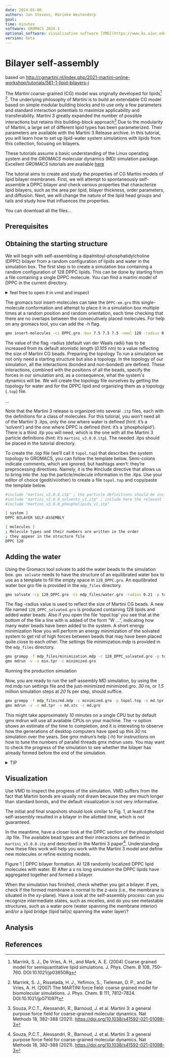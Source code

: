 ```yaml
---
date: 2024-05-06
authors: Jan Stevens, Marieke Westendorp
goal:
time: minutes
software: GROMACS 2024.1
optional_software: visualization software [VMD](https://www.ks.uiuc.edu/Research/vmd), Xmgrace
version: beta
---
```


# Bilayer self-assembly

based on http://cgmartini.nl/index.php/2021-martini-online-workshop/tutorials/561-1-lipid-bilayers-i

The *Martini* coarse-grained (CG) model was originally developed for lipids[^1] [^2]. The
underlying philosophy of *Martini* is to build an extendable CG model based on simple modular
building blocks and to use only a few parameters and standard interaction potentials to maximize
applicability and transferability. Martini 3 greatly expanded the number of possible
interactions but retains this building-block approach[^3] Due to the modularity of Martini, a large set of different lipid types has been parameterized. Their parameters are available with the Martini 3 Release archive. In this tutorial, you will learn how to set up lipid-water system simulations with lipids from this collection, focusing on bilayers.

These tutorials assume a basic understanding of the Linux operating system and the *GROMACS* molecular dynamics (MD) simulation package. Excellent *GROMACS* tutorials are available [here](https://tutorials.gromacs.org/)

The tutorial aims to create and study the properties of CG Martini models of lipid bilayer membranes. First, we will attempt to spontaneously self-assemble a DPPC bilayer and check various properties that characterize lipid bilayers, such as the area per lipid, bilayer thickness, order parameters, and diffusion. Next, we will change the nature of the lipid head groups and tails and study how that influences the properties.

You can download all the files…

## Prerequisites



## Obtaining the starting structure

We will begin with self-assembling a dipalmitoyl-phosphatidylcholine (DPPC) bilayer from a random configuration of lipids and water in the simulation box. The first step is to create a simulation box containing a random configuration of 128 DPPC lipids. This can be done by starting from a file containing a single DPPC molecule. You can find a martini model of DPPC in the current directory.

<details>
<summary>feel free to open it in vmd and inspect</summary>

    ```sh
    Some code
    ```

</details>

The gromacs tool insert-molecules can take the `DPPC-em.gro` this single-molecule conformation and attempt to place it in a simulation box multiple times at a random position and random orientation, each time checking that there are no overlaps between the consecutively placed molecules. For help on any gromacs tool, you can add the -h flag.

```sh {execute}
gmx insert-molecules -ci DPPC.gro -box 7.5 7.5 7.5 -nmol 128 -radius 0.21 -try 500 -o 128_DPPC.gro
```
The value of the flag -radius (default van der Waals radii) has to be increased from its default atomistic length (*0.105* nm) to a value reflecting the size of Martini CG beads.
Preparing the topology
To run a simulation we not only need a starting structure but also a topology. In the topology of our simulation, all the interactions (bonded and non-bonded) are defined. These interactions, combined with the positions of all the beads, specify the forces in our simulation and, as a consequence, what the system's dynamics will be. We will create the topology file ourselves by getting the topology for water and for the DPPC lipid and organizing them as a topology (`.top`) file.

…

Note that the Martini 3 release is organized into several `.itp` files, each with the definitions for a class of molecules. For this tutorial, you won’t need all of the Martini 3 .itps, only the one where water is defined (hint: it’s a ‘solvent’) and the one where DPPC is defined (hint: it’s a ‘phospholipid’). There is a third .itp you will need, which is the one with all the Martini 3 particle definitions (hint: it’s `martini_v3.0.0.itp`). The needed .itps should be placed in the tutorial directory.

To create the .top file (we’ll call it `topol.top`) that describes the system topology to GROMACS, you can follow the template below. Semi-colons indicate comments, which are ignored, but hashtags aren’t: they’re preprocessing directives. Namely, it is the #include directive that allows us to bring into the .top the particle/molecule information in the .itps. Use your editor of choice (gedit/vi/other) to create a file `topol.top` and copy/paste the template below.

```sh
#include "martini_v3.0.0.itp" ; the particle definitions should be included first
#include "martini_v3.0.0_solvents_v1.itp" ; include here the relevant .itps defining the molecules to use
#include "martini_v3.0.0_phospholipids_v1.itp"

[ system ]
DPPC BILAYER SELF-ASSEMBLY

[ molecules ]
; Molecule types and their numbers are written in the order
; they appear in the structure file
DPPC 128
```
## Adding the water

Using the Gromacs tool solvate to add the water beads to the simulation box. `gmx solvate` needs to have the structure of an equilibrated water box to use as a template to fill the empty space in `128_DPPC.gro`. An equilibrated water box gro file is provided in the `mdp_files` directory.

```sh {execute}
gmx solvate -cp 128_DPPC.gro -cs mdp_files/water.gro -radius 0.21 -p topol.top -o 128_DPPC_solvated.gro
```

The flag -radius value is used to reflect the size of Martini CG beads. A new file named `128_DPPC_solvated.gro` is produced containing 128 lipids and added water beads.
Also if you open the file ‘topol.top’ you see that at the bottom of the file a line with is added of the form “W …”, indicating how many water beads have been added to the system.
A short energy minimization
Now you will perform an energy minimization of the solvated system to get rid of high forces between beads that may have been placed quite close to each other. The settings file minimization.mdp is provided in the `mdp_files` directory.

```sh {execute}
gmx grompp -f mdp_files/minimization.mdp -c 128_DPPC_solvated.gro -p topol.top -o min.tpr
gmx mdrun -v -s min.tpr -c minimized.gro
```
Running the production simulation

Now, you are ready to run the self-assembly MD simulation, by using the md.mdp run settings file and the just-minimized minimized.gro. *30* ns, or *1.5* million simulation steps at *20* fs per step, should suffice.

```sh {execute}
gmx grompp -f mdp_files/md.mdp -c minimized.gro -p topol.top -o md.tpr
gmx mdrun -v -s md.tpr -x md.xtc -c md.gro
```

This might take approximately *10* minutes on a single CPU but by default gmx mdrun will use all available CPUs on your machine. The -v option shows an estimate of the time to completion, and it is interesting to observe how the generations of desktop computers have sped up this *30* ns simulation over the years. See gmx mdrun’s help (-h) for instructions on how to tune the numbers of parallel threads gmx mdrun uses. You may want to check the progress of the simulation to see whether the bilayer has already formed before the end of the simulation.

<details>
<summary> TIP </summary>

To properly sample in an isothermal-isobaric ensemble, you should at this point switch to the Parrinello-Rahman barostat (12 ps is a typical tau-p value to use with it). The Parrinello-Rahman barostat is less robust than the Berendsen one, and may diverge (crash) if the system is far from equilibrium. As such, is usually used only on production runs, whereas Berendsen is used in preparation ones.

Because of potentially poor heat transfer across the membrane-water interface, it is recommended that the solvent and the membrane groups of particles each be coupled to their own thermostat, to prevent unequal heat accumulation. You can set that in your .mdp using the tc-grps option.

Buildup in numerical precision error may cause the system to gain overall momentum. This is undesirable because such translation will be interpreted as temperature by the thermostat, and result in an excessively cooled system. Such center-of-mass motion (COMM) is corrected using comm-mode = linear. When membranes are involved, it is also possible (even in the absence of precision errors, or when controlling for COMM) that the membrane phase gains momentum relative to the water phase. In this case, the COMM should be corrected for each phase separately, using the comm-grps option. In some applications, it may be needed to further correct for the COMM of each leaflet separately.

</details>


## Visualization

Use VMD to inspect the progress of the simulation. VMD suffers from the fact that Martini bonds are usually not drawn because they are much longer than standard bonds, and the default visualization is not very informative.

The initial and final snapshots should look similar to Fig. 1, at least if the self-assembly resulted in a bilayer in the allotted time, which is not guaranteed.

In the meantime, have a closer look at the DPPC section of the phospholipid .itp file. The
available bead types and their interactions are defined in `martini_v3.0.0.itp` and described in
the Martini 3 paper[^3]. Understanding how these files work will help you work with the Martini 3 model and define new molecules or refine existing models.




Figure 1 | DPPC bilayer formation. A) 128 randomly localized DPPC lipid molecules with water. B) After a x ns long simulation the DPPC lipids have aggregated together and formed a bilayer.


When the simulation has finished, check whether you got a bilayer. If yes, check if the formed membrane is normal to the z-axis (i.e., the membrane is situated in the xy-plane). Have a look at the self-assembly process: can you recognize intermediate states, such as micelles, and do you see metastable structures, such as a water pore (water spanning the membrane interior) and/or a lipid bridge (lipid tail(s) spanning the water layer)?

## Analysis

## References
[^1]: Marrink, S. J., De Vries, A. H., and Mark, A. E. (2004) Coarse grained model for semiquantitative lipid simulations. J. Phys. Chem. B 108, 750–760. DOI:10.1021/jp036508g
[^2]: Marrink, S. J., Risselada, H. J., Yefimov, S., Tieleman, D. P., and De Vries, A. H. (2007) The MARTINI force field: coarse grained model for biomolecular simulations. J. Phys. Chem. B 111, 7812–7824. DOI:10.1021/jp071097f
[^3]: Souza, P.C.T., Alessandri, R., Barnoud, J. et al. Martini 3: a general purpose force field for coarse-grained molecular dynamics. Nat Methods 18, 382–388 (2021). https://doi.org/10.1038/s41592-021-01098-3
